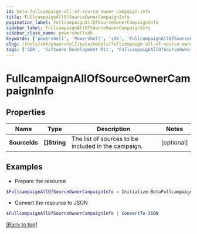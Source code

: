 ```yaml
---
id: beta-fullcampaign-all-of-source-owner-campaign-info
title: FullcampaignAllOfSourceOwnerCampaignInfo
pagination_label: FullcampaignAllOfSourceOwnerCampaignInfo
sidebar_label: FullcampaignAllOfSourceOwnerCampaignInfo
sidebar_class_name: powershellsdk
keywords: ['powershell', 'PowerShell', 'sdk', 'FullcampaignAllOfSourceOwnerCampaignInfo', 'BetaFullcampaignAllOfSourceOwnerCampaignInfo'] 
slug: /tools/sdk/powershell/beta/models/fullcampaign-all-of-source-owner-campaign-info
tags: ['SDK', 'Software Development Kit', 'FullcampaignAllOfSourceOwnerCampaignInfo', 'BetaFullcampaignAllOfSourceOwnerCampaignInfo']
---
```



# FullcampaignAllOfSourceOwnerCampaignInfo

## Properties

Name | Type | Description | Notes
------------ | ------------- | ------------- | -------------
**SourceIds** | **[]String** | The list of sources to be included in the campaign. | [optional] 

## Examples

- Prepare the resource
```powershell
$FullcampaignAllOfSourceOwnerCampaignInfo = Initialize-BetaFullcampaignAllOfSourceOwnerCampaignInfo  -SourceIds [0fbe863c063c4c88a35fd7f17e8a3df5]
```

- Convert the resource to JSON
```powershell
$FullcampaignAllOfSourceOwnerCampaignInfo | ConvertTo-JSON
```


[[Back to top]](#) 

